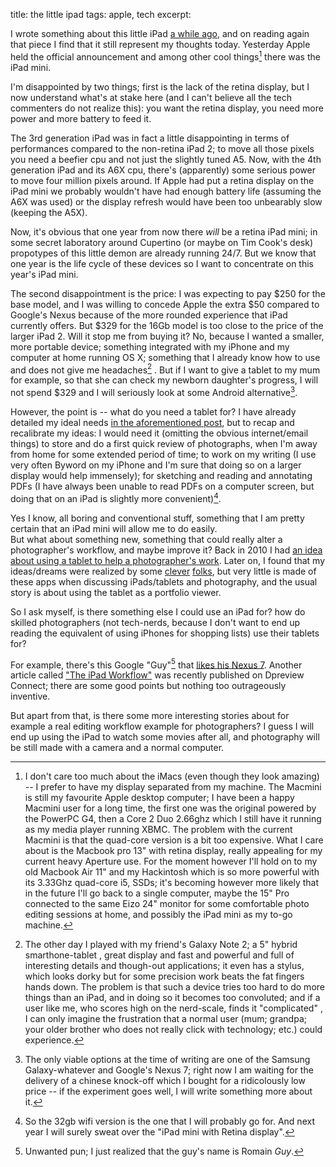 title: the little ipad
tags: apple, tech
excerpt:


I wrote something about this little iPad [a while ago](http://aadm.github.com/2012-07-19-ipad-mini-needs.html), and on reading again that piece I find that it still represent my thoughts today. Yesterday Apple held the official announcement and among other cool things[^1] there was the iPad mini. 

I'm disappointed by two things; first is the lack of the retina display, but I now understand what's at stake here (and I can't believe all the tech commenters do not realize this): you want the retina display, you need more power and more battery to feed it.

The 3rd generation iPad was in fact a little disappointing in terms of performances compared to the non-retina iPad 2; to move all those pixels you need a beefier cpu and not just the slightly tuned A5. Now, with the 4th generation iPad and its A6X cpu, there's (apparently) some serious power to move four million pixels around. If Apple had put a retina display on the iPad mini we probably wouldn't have had enough battery life (assuming the A6X was used) or the display refresh would have been too unbearably slow (keeping the A5X).

Now, it's obvious that one year from now there *will* be a retina iPad mini; in some secret laboratory around Cupertino  (or maybe on Tim Cook's desk) propotypes of this little demon are already running 24/7. But we know that one year is the life cycle of these devices so I want to concentrate on this year's iPad mini.

The second disappointment is the price: I was expecting to pay $250 for the base model, and I was willing to concede Apple the extra $50 compared to Google's Nexus because of the more rounded experience that iPad currently offers. But $329 for the 16Gb model is too close to the price of the larger iPad 2. Will it stop me from buying it? No, because I wanted a smaller, more portable device; something integrated with my iPhone and my computer at home running OS X; something that I already know how to use and does not give me headaches[^2] . But if I want to give a tablet to my mum for example, so that she can check my newborn daughter's progress, I will not spend $329 and I will seriously look at some Android alternative[^3].

However, the point is -- what do you need a tablet for? I have already detailed my ideal needs [in the aforementioned post](http://aadm.github.com/2012-07-19-ipad-mini-needs.html), but to recap and recalibrate my ideas: I would need it (omitting the obvious internet/email things) to store and do a first quick review of photographs, when I'm away from home for some extended period of time; to work on my writing (I use very often Byword on my iPhone and I'm sure that doing so on a larger display would help immensely); for sketching and reading and annotating PDFs (I have always been unable to read PDFs on a computer screen, but doing that on an iPad is slightly more convenient)[^4].

Yes I know, all boring and conventional stuff, something that I am pretty certain that an iPad mini will allow me to do easily.   
But what about something new, something that could really alter a photographer's workflow, and maybe improve it? Back in 2010 I had [an idea about using a tablet to help a photographer's work](http://aadm.github.com/2010-08-03-ipad-and-photography.html). Later on, I found that my ideas/dreams were realized by some [clever](http://www.photosmithapp.com/) [folks](http://pixelsyncapp.com/), but very little is made of these apps when discussing iPads/tablets and photography, and the usual story is about using the tablet as a portfolio viewer.

So I ask myself, is there something else I could use an iPad for? how do skilled photographers (not tech-nerds, because I don't want to end up reading the equivalent of using iPhones for shopping lists) use their tablets for? 

For example, there's this Google "Guy"[^5]  that [likes his Nexus 7](https://plus.google.com/111962077049890418486/posts/CJuo23L5Nb7). Another article called ["The iPad Workflow"](http://connect.dpreview.com/post/2693143833/ipad-3rd-generation-workflow) was recently published on Dpreview Connect; there are some good points but nothing too outrageously inventive.

But apart from that, is there some more interesting stories about for example a real editing workflow example for photographers? I guess I will end up using the iPad to watch some movies after all, and photography will be still made with a camera and a normal computer.



[^1]: I don't care too much about the iMacs (even though they look amazing) -- I prefer to have my display separated from my machine. The Macmini is still my favourite Apple desktop computer; I have been a happy Macmini user for a long time, the first one was the original powered by the PowerPC G4, then a Core 2 Duo 2.66ghz which I still have it running as my media player running XBMC. The problem with the current Macmini is that the quad-core version is a bit too expensive. What I care about is the Macbook pro 13" with retina display, really appealing for my current heavy Aperture use. For the moment however I'll hold on to my old Macbook Air 11" and my Hackintosh which is so more powerful with its 3.33Ghz quad-core i5, SSDs; it's becoming however more likely that in the future I'll go back to a single computer, maybe the 15" Pro connected to the same Eizo 24" monitor for some comfortable photo editing sessions at home, and possibly the iPad mini as my to-go machine.

[^2]: The other day I played with my friend's Galaxy Note 2; a 5" hybrid smarthone-tablet , great display and fast and powerful and full of interesting details and though-out applications; it even has a stylus, which looks dorky but for some precision work beats the fat fingers hands down. The problem is that such a device tries too hard to do more things than an iPad, and in doing so it becomes too convoluted; and if a user like me, who scores high on the nerd-scale, finds it "complicated" , I can only imagine the frustration that a normal user (mum; grandpa; your older brother who does not really click with technology; etc.) could experience.

[^3]: The only viable options at the time of writing are one of the Samsung Galaxy-whatever and Google's Nexus 7; right now I am waiting for the delivery of a chinese knock-off which I bought for a ridicolously low price -- if the experiment goes well, I will write something more about it.

[^4]: So the 32gb wifi version is the one that I will probably go for. And next year I will surely sweat over the "iPad mini with Retina display".

[^5]: Unwanted pun; I just realized that the guy's name is Romain _Guy_.
